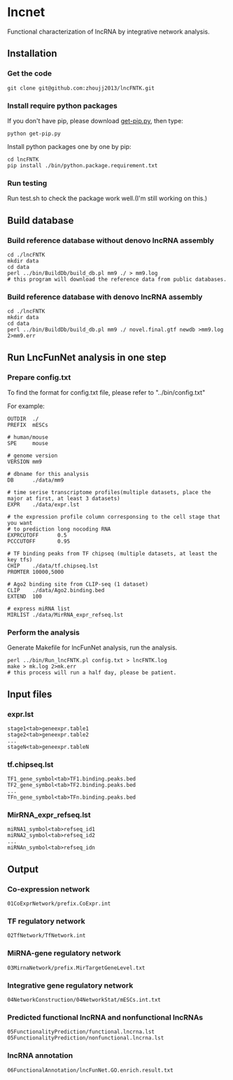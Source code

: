 # lncnet
Functional characterization of lncRNA by integrative network analysis.

## Installation

### Get the code
```
git clone git@github.com:zhoujj2013/lncFNTK.git
```
### Install require python packages

If you don't have pip, please download [get-pip.py](https://bootstrap.pypa.io/get-pip.py), then type:

```
python get-pip.py
```

Install python packages one by one by pip:

```
cd lncFNTK
pip install ./bin/python.package.requirement.txt
```

### Run testing

Run test.sh to check the package work well.(I'm still working on this.)

## Build database

### Build reference database without denovo lncRNA assembly
```
cd ./lncFNTK
mkdir data
cd data
perl ../bin/BuildDb/build_db.pl mm9 ./ > mm9.log
# this program will download the reference data from public databases.
```
### Build reference database with denovo lncRNA assembly
```
cd ./lncFNTK
mkdir data
cd data
perl ../bin/BuildDb/build_db.pl mm9 ./ novel.final.gtf newdb >mm9.log 2>mm9.err
```

## Run LncFunNet analysis in one step

### Prepare config.txt

To find the format for config.txt file, please refer to "../bin/config.txt"

For example:

```
OUTDIR  ./
PREFIX  mESCs

# human/mouse
SPE     mouse

# genome version
VERSION mm9

# dbname for this analysis
DB      ./data/mm9

# time serise transcriptome profiles(multiple datasets, place the major at first, at least 3 datasets)
EXPR    ./data/expr.lst

# the expression profile column corresponsing to the cell stage that you want
# to prediction long nocoding RNA
EXPRCUTOFF      0.5
PCCCUTOFF       0.95

# TF binding peaks from TF chipseq (multiple datasets, at least the key tfs)
CHIP    ./data/tf.chipseq.lst
PROMTER 10000,5000

# Ago2 binding site from CLIP-seq (1 dataset)
CLIP    ./data/Ago2.binding.bed
EXTEND  100

# express miRNA list
MIRLIST ./data/MirRNA_expr_refseq.lst
```

### Perform the analysis

Generate Makefile for lncFunNet analysis, run the analysis.
```
perl ../bin/Run_lncFNTK.pl config.txt > lncFNTK.log
make > mk.log 2>mk.err
# this process will run a half day, please be patient.
```

## Input files

### expr.lst
```
stage1<tab>geneexpr.table1
stage2<tab>geneexpr.table2
...
stageN<tab>geneexpr.tableN
```
### tf.chipseq.lst
```
TF1_gene_symbol<tab>TF1.binding.peaks.bed
TF2_gene_symbol<tab>TF2.binding.peaks.bed
...
TFn_gene_symbol<tab>TFn.binding.peaks.bed
```
### MirRNA_expr_refseq.lst
```
miRNA1_symbol<tab>refseq_id1
miRNA2_symbol<tab>refseq_id2
...
miRNAn_symbol<tab>refseq_idn
```

## Output

### Co-expression network
```
01CoExprNetwork/prefix.CoExpr.int
```
### TF regulatory network
```
02TfNetwork/TfNetwork.int
```
### MiRNA-gene regulatory network
```
03MirnaNetwork/prefix.MirTargetGeneLevel.txt
```
### Integrative gene regulatory network
```
04NetworkConstruction/04NetworkStat/mESCs.int.txt
```
### Predicted functional lncRNA and nonfunctional lncRNAs
```
05FunctionalityPrediction/functional.lncrna.lst
05FunctionalityPrediction/nonfunctional.lncrna.lst
```
### lncRNA annotation
```
06FunctionalAnnotation/lncFunNet.GO.enrich.result.txt
```


